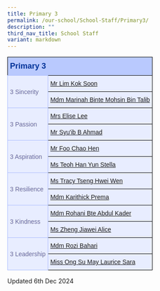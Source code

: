 ```yaml
---
title: Primary 3
permalink: /our-school/School-Staff/Primary3/
description: ""
third_nav_title: School Staff
variant: markdown
---
```

<style type="text/css">
.tg  {border-collapse:collapse;border-color:#aabcfe;border-spacing:0;}
.tg td{background-color:#e8edff;border-color:#aabcfe;border-style:solid;border-width:1px;color:#669;
  font-family:Arial, sans-serif;font-size:14px;overflow:hidden;padding:10px 5px;word-break:normal;}
.tg th{background-color:#b9c9fe;border-color:#aabcfe;border-style:solid;border-width:1px;color:#039;
  font-family:Arial, sans-serif;font-size:14px;font-weight:normal;overflow:hidden;padding:10px 5px;word-break:normal;}
.tg .tg-18eh{border-color:#000000;font-size:18px;font-weight:bold;text-align:center;vertical-align:middle}
.tg .tg-s25z{border-color:#000000;font-size:18px;text-align:left;vertical-align:top}
.tg .tg-73oq{border-color:#000000;text-align:left;vertical-align:top}
</style>

<table class="tg"><tbody>
<tr><th class="tg-s25z" rowspan="1" colspan="2"><b>Primary 3</b></th></tr>
<tr></tr><tr><td rowspan="2" colspan="1">3 Sincerity</td>
<td class="tg-73oq" rowspan="“1”" colspan="“1”"><a href="mailto:lim_kok_soon@schools.gov.sg" rel="noopener noreferrer nofollow" target="_blank">Mr Lim Kok Soon</a></td></tr>
<tr><td class="tg-73oq" rowspan="“1”" colspan="“1”"><a href="mailto:marinah_mohsin@schools.gov.sg" rel="noopener noreferrer nofollow" target="_blank">Mdm Marinah Binte Mohsin Bin Talib</a></td></tr>
<tr><td rowspan="2" colspan="1">3 Passion</td>
<td class="tg-73oq" rowspan="“1”" colspan="“1”"><a href="mailto:yu_sim_pei_elise@schools.gov.sg" rel="noopener noreferrer nofollow" target="_blank">Mrs Elise Lee</a></td></tr>
<tr><td class="tg-73oq" rowspan="“1”" colspan="“1”"><a href="mailto:syuib_ahmad@schools.gov.sg" rel="noopener noreferrer nofollow" target="_blank">Mr Syu'ib B Ahmad</a></td></tr>
<tr><td rowspan="2" colspan="1">3 Aspiration</td>
<td class="tg-73oq" rowspan="“1”" colspan="“1”"><a href="mailto:foo_chao_hen@schools.gov.sg" rel="noopener noreferrer nofollow" target="_blank">Mr Foo Chao Hen</a></td></tr>
<tr><td class="tg-73oq" rowspan="“1”" colspan="“1”"><a href="mailto:teoh_han_yun@schools.gov.sg" rel="noopener noreferrer nofollow" target="_blank">Ms Teoh Han Yun Stella</a></td></tr>
<tr><td rowspan="2" colspan="1">3 Resilience</td>
<td class="tg-73oq" rowspan="“1”" colspan="“1”"><a href="mailto:tseng_hwei_wen@schools.gov.sg" rel="noopener noreferrer nofollow" target="_blank">Ms Tracy Tseng Hwei Wen</a></td></tr>
<tr><td class="tg-73oq" rowspan="“1”" colspan="“1”"><a href="mailto:Karthick_Prema@schools.gov.sg" rel="noopener noreferrer nofollow" target="_blank">Mdm Karithick Prema</a></td></tr>
<tr><td rowspan="2" colspan="1">3 Kindness</td>
<td class="tg-73oq" rowspan="“1”" colspan="“1”"><a href="mailto:rohani_abdul_kader@schools.gov.sg" rel="noopener noreferrer nofollow" target="_blank">Mdm Rohani Bte Abdul Kader</a></td></tr>
<tr><td class="tg-73oq" rowspan="“1”" colspan="“1”"><a href="mailto:zheng_jiawei@schools.gov.sg" rel="noopener noreferrer nofollow" target="_blank">Ms Zheng Jiawei Alice</a></td></tr>
<tr><td rowspan="2" colspan="1">3 Leadership</td>
<td class="tg-73oq" rowspan="“1”" colspan="“1”"><a href="mailto:rozi_bahari@schools.gov.sg" rel="noopener noreferrer nofollow" target="_blank">Mdm Rozi Bahari</a></td></tr>
<tr><td class="tg-73oq" rowspan="“1”" colspan="“1”"><a href="mailto:ong_su_may_laurice@schools.gov.sg" rel="noopener noreferrer nofollow" target="_blank">Miss Ong Su May Laurice Sara</a></td></tr>
</tbody></table>

Updated 6th Dec 2024